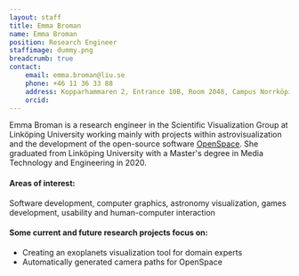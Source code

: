 ```yaml
---
layout: staff
title: Emma Broman
name: Emma Broman
position: Research Engineer
staffimage: dummy.png
breadcrumb: true
contact:
    email: emma.broman@liu.se
    phone: +46 11 36 33 88
    address: Kopparhammaren 2, Entrance 10B, Room 2048, Campus Norrköping
    orcid: 
---
```


Emma Broman is a research engineer in the Scientific Visualization Group at Linköping University working mainly with projects within astrovisualization and the development of the open-source software [OpenSpace](https://www.openspaceproject.com/). She graduated from Linköping University with a Master's degree in Media Technology and Engineering in 2020.

#### Areas of interest: 
Software development, computer graphics, astronomy visualization, games development, usability and human-computer interaction

#### Some current and future research projects focus on:
- Creating an exoplanets visualization tool for domain experts 
- Automatically generated camera paths for OpenSpace
